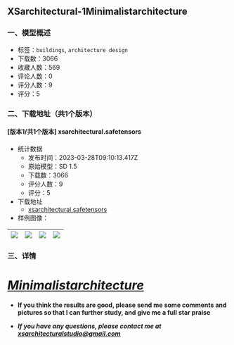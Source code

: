 ## XSarchitectural-1Minimalistarchitecture
### 一、模型概述

- 标签：`buildings`, `architecture design`
- 下载数：3066
- 收藏人数：569
- 评论人数：0
- 评分人数：9
- 评分：5

### 二、下载地址（共1个版本）

#### [版本1/共1个版本] xsarchitectural.safetensors

- 统计数据
  - 发布时间：2023-03-28T09:10:13.417Z
  - 原始模型：SD 1.5
  - 下载数：3066
  - 评分人数：9
  - 评分：5
- 下载地址
  - [xsarchitectural.safetensors](https://civitai.com/api/download/models/30567)
- 样例图像：

| <img src="https://image.civitai.com/xG1nkqKTMzGDvpLrqFT7WA/b952812a-a933-45b1-e0b5-c96f2e9e7200/width=450/347184.jpeg" /> | <img src="https://image.civitai.com/xG1nkqKTMzGDvpLrqFT7WA/a10d69fc-8075-4331-e1cf-2cb61ce2e800/width=450/347187.jpeg" /> | <img src="https://image.civitai.com/xG1nkqKTMzGDvpLrqFT7WA/476a01e8-09ae-4bde-0ed9-2b85c6c1da00/width=450/347186.jpeg" /> | <img src="https://image.civitai.com/xG1nkqKTMzGDvpLrqFT7WA/b6ac8802-dfc0-4f1d-6fb7-197bafd0a900/width=450/347185.jpeg" /> |
| ---- | ---- | ---- | ---- |


### 三、详情
<h1><strong><em><u>Minimalistarchitecture</u></em></strong></h1><p></p><ul><li><p><strong>If you think the results are good, please send me some comments and pictures so that I can further study, and give me a full star praise</strong></p></li><li><p><strong><em>If you have any questions, please contact me at </em></strong><a target="_blank" rel="ugc" href="mailto:xsarchitecturalstudio@gmail.com"><strong><em><u>xsarchitecturalstudio@gmail.com</u></em></strong></a></p></li></ul>